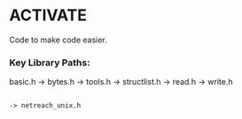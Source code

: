 # ACTIVATE
Code to make code easier.

### Key Library Paths:

  basic.h -> bytes.h -> tools.h -> structlist.h -> read.h -> write.h

                                                                                -> netreach_unix.h


